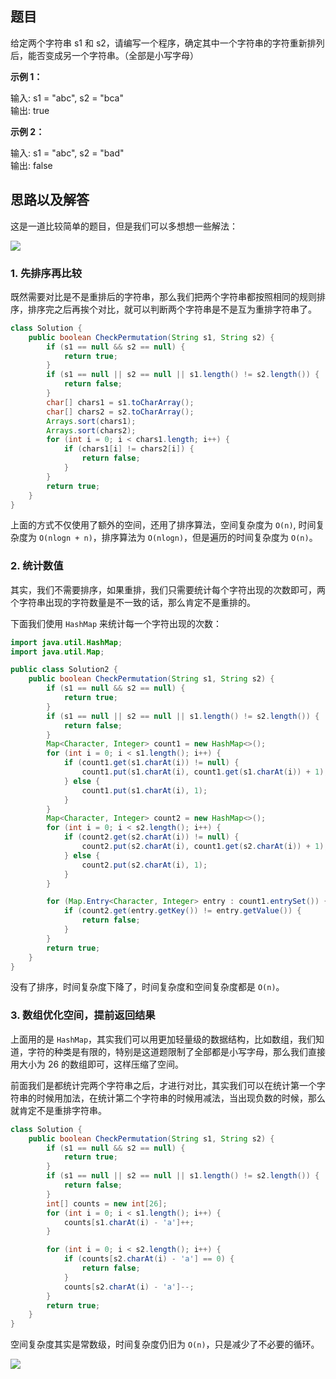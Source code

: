 ## 题目

给定两个字符串 s1 和 s2，请编写一个程序，确定其中一个字符串的字符重新排列后，能否变成另一个字符串。（全部是小写字母）

**示例 1：**

输入: s1 = "abc", s2 = "bca"  
输出: true 

**示例 2：**

输入: s1 = "abc", s2 = "bad"  
输出: false

## 思路以及解答

这是一道比较简单的题目，但是我们可以多想想一些解法：

![](https://markdownpicture.oss-cn-qingdao.aliyuncs.com/blog/20211210000935.png)

### 1. 先排序再比较

既然需要对比是不是重排后的字符串，那么我们把两个字符串都按照相同的规则排序，排序完之后再挨个对比，就可以判断两个字符串是不是互为重排字符串了。

```java
class Solution {
    public boolean CheckPermutation(String s1, String s2) {
        if (s1 == null && s2 == null) {
            return true;
        }
        if (s1 == null || s2 == null || s1.length() != s2.length()) {
            return false;
        }
        char[] chars1 = s1.toCharArray();
        char[] chars2 = s2.toCharArray();
        Arrays.sort(chars1);
        Arrays.sort(chars2);
        for (int i = 0; i < chars1.length; i++) {
            if (chars1[i] != chars2[i]) {
                return false;
            }
        }
        return true;
    }
}
```

上面的方式不仅使用了额外的空间，还用了排序算法，空间复杂度为 `O(n)`, 时间复杂度为 `O(nlogn + n)`，排序算法为 `O(nlogn)`，但是遍历的时间复杂度为 `O(n)`。

### 2. 统计数值
其实，我们不需要排序，如果重排，我们只需要统计每个字符出现的次数即可，两个字符串出现的字符数量是不一致的话，那么肯定不是重排的。

下面我们使用 `HashMap` 来统计每一个字符出现的次数：

```java
import java.util.HashMap;
import java.util.Map;

public class Solution2 {
    public boolean CheckPermutation(String s1, String s2) {
        if (s1 == null && s2 == null) {
            return true;
        }
        if (s1 == null || s2 == null || s1.length() != s2.length()) {
            return false;
        }
        Map<Character, Integer> count1 = new HashMap<>();
        for (int i = 0; i < s1.length(); i++) {
            if (count1.get(s1.charAt(i)) != null) {
                count1.put(s1.charAt(i), count1.get(s1.charAt(i)) + 1);
            } else {
                count1.put(s1.charAt(i), 1);
            }
        }
        Map<Character, Integer> count2 = new HashMap<>();
        for (int i = 0; i < s2.length(); i++) {
            if (count2.get(s2.charAt(i)) != null) {
                count2.put(s2.charAt(i), count1.get(s2.charAt(i)) + 1);
            } else {
                count2.put(s2.charAt(i), 1);
            }
        }

        for (Map.Entry<Character, Integer> entry : count1.entrySet()) {
            if (count2.get(entry.getKey()) != entry.getValue()) {
                return false;
            }
        }
        return true;
    }
}
```

没有了排序，时间复杂度下降了，时间复杂度和空间复杂度都是 `O(n)`。

### 3. 数组优化空间，提前返回结果

上面用的是 `HashMap`，其实我们可以用更加轻量级的数据结构，比如数组，我们知道，字符的种类是有限的，特别是这道题限制了全部都是小写字母，那么我们直接用大小为 26 的数组即可，这样压缩了空间。

前面我们是都统计完两个字符串之后，才进行对比，其实我们可以在统计第一个字符串的时候用加法，在统计第二个字符串的时候用减法，当出现负数的时候，那么就肯定不是重排字符串。

```java
class Solution {
    public boolean CheckPermutation(String s1, String s2) {
        if (s1 == null && s2 == null) {
            return true;
        }
        if (s1 == null || s2 == null || s1.length() != s2.length()) {
            return false;
        }
        int[] counts = new int[26];
        for (int i = 0; i < s1.length(); i++) {
            counts[s1.charAt(i) - 'a']++;
        }

        for (int i = 0; i < s2.length(); i++) {
            if (counts[s2.charAt(i) - 'a'] == 0) {
                return false;
            }
            counts[s2.charAt(i) - 'a']--;
        }
        return true;
    }
}
```

空间复杂度其实是常数级，时间复杂度仍旧为 `O(n)`，只是减少了不必要的循环。

![](https://markdownpicture.oss-cn-qingdao.aliyuncs.com/blog/20211210001005.png)